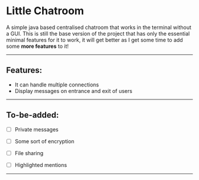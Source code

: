 # Little Chatroom

A simple java based centralised chatroom that works in the terminal without a GUI.
This is still the base version of the project that has only the essential minimal features for it to work, it will get better as I get some time to add some **more features** to it!

------------


## Features:
* It can handle multiple connections
* Display messages on entrance and exit of users

------------


## To-be-added:
- [ ] Private messages
- [ ] Some sort of encryption
- [ ] File sharing
- [ ] Highlighted mentions


------------




